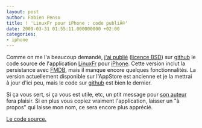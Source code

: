 ```yaml
---
layout: post
author: Fabien Penso
title: ! 'LinuxFr pour iPhone : code publiÃ©'
date: 2009-03-31 01:55:11.000000000 +02:00
categories:
- iphone
---
```

Comme on me l'a beaucoup demandé, <a href="http://github.com/penso/linuxfr-iphone">j'ai publié</a> (<a href="http://fr.wikipedia.org/wiki/Licence_BSD">licence BSD</a>) sur <a href="http://www.github.com">github</a> le code source de l'application <a href="http://linuxfr.org/">LinuxFr</a> pour <a href="http://www.apple.com/fr/iphone/">iPhone</a>. Cette version inclut la persistance avec <a href="http://gusmueller.com/blog/archives/2008/03/fmdb_for_iphone.html">FMDB</a>, mais il manque encore quelques fonctionnalités. La version actuellement disponible sur l'AppStore est ancienne et je la mettrai à jour d'ici peu, mais le code sur <a href="http://www.github.com">github</a> est bien le dernier.

Si ça vous sert, si ça vous est utile, etc, un ptit message pour <a href="http://penso.info/">son auteur</a> fera plaisir. Si en plus vous copiez vraiment l'application, laisser un "à propos" qui laisse mon nom, ce sera encore plus apprécié.

<a href="http://github.com/penso/linuxfr-iphone">Le code source.</a>
